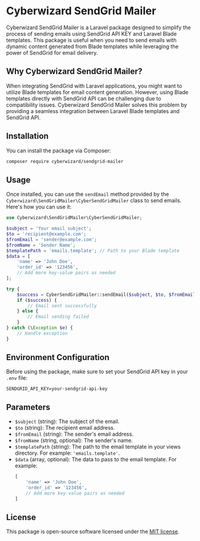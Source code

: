 # Cyberwizard SendGrid Mailer

Cyberwizard SendGrid Mailer is a Laravel package designed to simplify the process of sending emails using SendGrid API
KEY and Laravel Blade templates. This package is useful when you need to send emails with dynamic content generated from
Blade templates while leveraging the power of SendGrid for email delivery.

## Why Cyberwizard SendGrid Mailer?

When integrating SendGrid with Laravel applications, you might want to utilize Blade templates for email content
generation. However, using Blade templates directly with SendGrid API can be challenging due to compatibility issues.
Cyberwizard SendGrid Mailer solves this problem by providing a seamless integration between Laravel Blade templates and
SendGrid API.

## Installation

You can install the package via Composer:

```bash
composer require cyberwizard/sendgrid-mailer
```

## Usage

Once installed, you can use the `sendEmail` method provided by the `Cyberwizard\SendGridMailer\CyberSendGridMailer`
class to send emails. Here's how you can use it:

```php
use Cyberwizard\SendGridMailer\CyberSendGridMailer;

$subject = 'Your email subject';
$to = 'recipient@example.com';
$fromEmail = 'sender@example.com';
$fromName = 'Sender Name';
$templatePath = 'emails.template'; // Path to your Blade template
$data = [
    'name' => 'John Doe',
    'order_id' => '123456',
    // Add more key-value pairs as needed
];

try {
    $success = CyberSendGridMailer::sendEmail($subject, $to, $fromEmail, $fromName, $templatePath, $data);
    if ($success) {
        // Email sent successfully
    } else {
        // Email sending failed
    }
} catch (\Exception $e) {
    // Handle exception
}
```

## Environment Configuration

Before using the package, make sure to set your SendGrid API key in your `.env` file:

```
SENDGRID_API_KEY=your-sendgrid-api-key
```

## Parameters

- `$subject` (string): The subject of the email.
- `$to` (string): The recipient email address.
- `$fromEmail` (string): The sender's email address.
- `$fromName` (string, optional): The sender's name.
- `$templatePath` (string): The path to the email template in your views directory. For example: `'emails.template'`.
- `$data` (array, optional): The data to pass to the email template. For example:
  ```php
  [
      'name' => 'John Doe',
      'order_id' => '123456',
      // Add more key-value pairs as needed
  ]
  ```

## License

This package is open-source software licensed under the [MIT license](https://opensource.org/licenses/MIT).